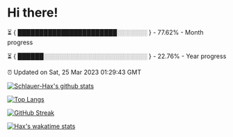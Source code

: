 # Hi there!

⏳ { ███████████████████████░░░░░░░ } - 77.62% - Month progress

⏳ { ██████░░░░░░░░░░░░░░░░░░░░░░░░ } - 22.76% - Year progress

⏰ Updated on Sat, 25 Mar 2023 01:29:43 GMT


[![Schlauer-Hax's github stats](https://github-readme-stats.vercel.app/api?username=Schlauer-Hax&show_icons=true&theme=dark&count_private=true)](https://github.com/Schlauer-Hax)


[![Top Langs](https://github-readme-stats.vercel.app/api/top-langs/?username=Schlauer-Hax&layout=compact&theme=dark)](https://github.com/Schlauer-Hax?tab=repositories)

[![GitHub Streak](https://streak-stats.demolab.com?user=Schlauer-Hax&theme=dark)](https://git.io/streak-stats)

[![Hax's wakatime stats](https://github-readme-stats.vercel.app/api/wakatime?username=Hax&theme=dark)](https://wakatime.com/@Hax)

